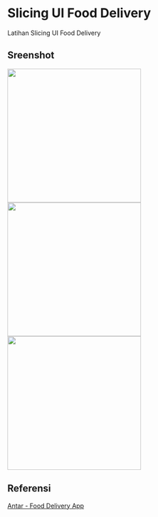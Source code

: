 # Slicing UI Food Delivery

Latihan Slicing UI Food Delivery

## Sreenshot
<img src="https://raw.githubusercontent.com/RafifSadidHamdani/Slicing_UI_Food_Delivery/main/Screenshot/Food1.png" alt="" width="300">
<img src="https://raw.githubusercontent.com/RafifSadidHamdani/Slicing_UI_Food_Delivery/main/Screenshot/Food2.png" alt="" width="300">
<img src="https://raw.githubusercontent.com/RafifSadidHamdani/Slicing_UI_Food_Delivery/main/Screenshot/Food3.png" alt="" width="300">

## Referensi 
[Antar - Food Delivery App](https://dribbble.com/shots/18416024-Antar-Food-Delivery-App)


